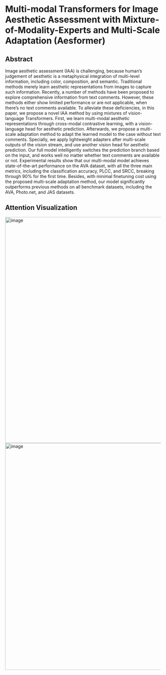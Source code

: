 # Multi-modal Transformers for Image Aesthetic Assessment with Mixture-of-Modality-Experts and Multi-Scale Adaptation (Aesformer)

## Abstract
Image aesthetic assessment (IAA) is challenging, because human’s judgement of aesthetic is a metaphysical integration of multi-level information, including color, composition, and semantic. Traditional methods merely learn aesthetic representations from images to capture such information. Recently, a number of methods have been proposed to explore comprehensive information from text comments. However, these methods either show limited performance or are not applicable, when there’s no text comments available. To alleviate these deficiencies, in this paper, we propose a novel IAA method by using mixtures of vision-language Transformers. First, we learn multi-modal aesthetic representations through cross-modal contrastive learning, with a vision-language head for aesthetic prediction. Afterwards, we propose a multi-scale adaptation method to adapt the learned model to the case without text comments. Specially, we apply lightweight adapters after multi-scale outputs of the vision stream, and use another vision head for aesthetic prediction. Our full model intelligently switches the prediction branch based on the input, and works well no matter whether text comments are available or not. Experimental results show that our multi-modal model achieves state-of-the-art performance on the AVA dataset, with all the three main metrics, including the classification accuracy, PLCC, and SRCC, breaking through 90% for the first time. Besides, with minimal finetuning cost using the proposed multi-scale adaptation method, our model significantly outperforms previous methods on all benchmark datasets, including the AVA, Photo.net, and JAS datasets. 

## Attention Visualization
<img width="729" alt="image" src="https://github.com/AiArt-HDU/aesformer/assets/101108289/a5fb6839-6ee8-4a5b-a3be-7db35327056e">

<img width="732" alt="image" src="https://github.com/AiArt-HDU/aesformer/assets/101108289/5923b4d8-809e-4c53-80de-100b4f393e73">
